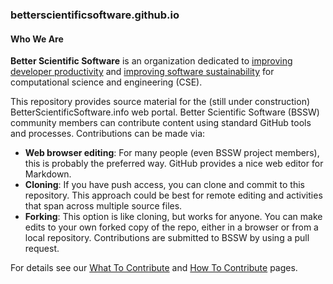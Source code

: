 ### betterscientificsoftware.github.io

#### Who We Are
 
**Better Scientific Software** is an organization dedicated to [improving developer productivity](Articles/WhatIsProductivity.md) and [improving software sustainability](Articles/WhatIsSustainability.md) for computational science and engineering (CSE).

This repository provides source material for the (still under construction) BetterScientificSoftware.info web portal. Better Scientific Software (BSSW) community members can contribute content using standard GitHub tools and processes. Contributions can be made via:
* **Web browser editing**:  For many people (even BSSW project members), this is probably the preferred way.  GitHub provides a nice web editor for Markdown.
* **Cloning**: If you have push access, you can clone and commit to this repository.  This approach could be best for remote editing and activities that span across multiple source files.
* **Forking**: This option is like cloning, but works for anyone.  You can make edits to your own forked copy of the repo, either in a browser or from a local repository.  Contributions are submitted to BSSW by using a pull request.

For details see our [What To Contribute](WhatToContribute.md) and [How To Contribute](HowToContribute.md) pages.
